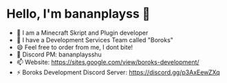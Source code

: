 # Hello, I'm bananplayss 👋

- 🔭 I am a Minecraft Skript and Plugin developer
- 🌱 I have a Development Services Team called "Boroks"
- 😄 Feel free to order from me, I dont bite!
- 💬 Discord PM: bananplaysshu
- 📫 Website: https://sites.google.com/view/boroks-development/
- ⚡ Boroks Development Discord Server: https://discord.gg/p3AxEewZXq
